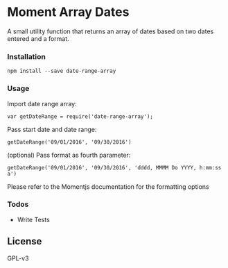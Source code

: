 # Moment Array Dates

A small utility function that returns an array of dates based on two dates entered and a format.

### Installation

```
npm install --save date-range-array
```

### Usage

Import date range array:
```
var getDateRange = require('date-range-array');
```

Pass start date and date range:
```
getDateRange('09/01/2016', '09/30/2016')
```

(optional) Pass format as fourth parameter:
```
getDateRange('09/01/2016', '09/30/2016', 'dddd, MMMM Do YYYY, h:mm:ss a')
```
Please refer to the Momentjs documentation for the formatting options

### Todos

 - Write Tests

License
----

GPL-v3
